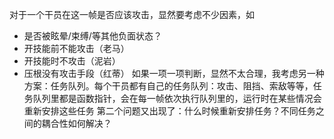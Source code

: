 对于一个干员在这一帧是否应该攻击，显然要考虑不少因素，如
- 是否被眩晕/束缚/等其他负面状态？
- 开技能前不能攻击（老马）
- 开技能时不攻击（泥岩）
- 压根没有攻击手段（红蒂）
如果一项一项判断，显然不太合理，我考虑另一种方案：任务队列。每个干员都有自己的任务队列：攻击、阻挡、索敌等等，任务队列里都是函数指针，会在每一帧依次执行队列里的，运行时在某些情况会重新安排这些任务
第二个问题又出现了：什么时候重新安排任务？不同任务之间的耦合性如何解决？
